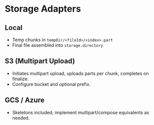 # Storage Adapters

## Local
- Temp chunks in `tempDir/<fileId>/<index>.part`
- Final file assembled into `storage.directory`

## S3 (Multipart Upload)
- Initiates multipart upload, uploads parts per chunk, completes on finalize.
- Configure bucket and optional prefix.

## GCS / Azure
- Skeletons included; implement multipart/compose equivalents as needed.
